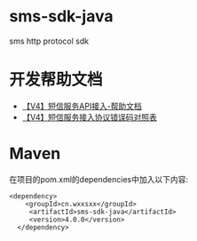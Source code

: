 # sms-sdk-java
sms http protocol sdk
# 开发帮助文档
- [【V4】短信服务API接入-帮助文档](https://api-wiki.wxxsxx.com "【V4】短信服务API接入-帮助文档")
- [【V4】短信服务接入协议错误码对照表](https://thoughts.teambition.com/share/5f22592404ce5e001a397794  "【V4】短信服务接入协议错误码对照表")

# Maven
  在项目的pom.xml的dependencies中加入以下内容:
```
<dependency>
    <groupId>cn.wxxsxx</groupId>
     <artifactId>sms-sdk-java</artifactId>
     <version>4.0.0</version>
  </dependency>
```
